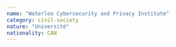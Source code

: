 ```yaml
---
name: "Waterloo Cybersecurity and Privacy Institute"
category: civil-society
nature: "Université"
nationality: CAN
---
```

    